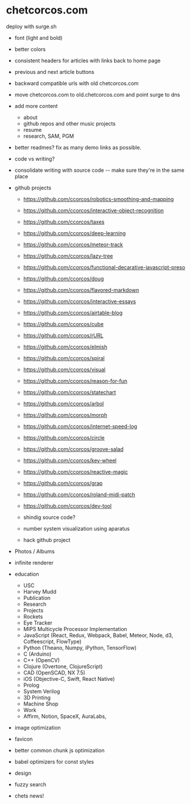 # chetcorcos.com

deploy with surge.sh


- font (light and bold)
- better colors

- consistent headers for articles with links back to home page
- previous and next article buttons

- backward compatible urls with old chetcorcos.com

- move chetcorcos.com to old.chetcorcos.com and point surge to dns

- add more content
	- about
	- github repos and other music projects
	- resume
	- research, SAM, PGM

- better readmes? fix as many demo links as possible.
- code vs writing?
- consolidate writing with source code -- make sure they're in the same place

- github projects
	- https://github.com/ccorcos/robotics-smoothing-and-mapping
	- https://github.com/ccorcos/interactive-object-recognition
	- https://github.com/ccorcos/taxes
	- https://github.com/ccorcos/deep-learning
	- https://github.com/ccorcos/meteor-track
	- https://github.com/ccorcos/lazy-tree
	- https://github.com/ccorcos/functional-decarative-javascript-preso
	- https://github.com/ccorcos/doug
	- https://github.com/ccorcos/flavored-markdown
	- https://github.com/ccorcos/interactive-essays
	- https://github.com/ccorcos/airtable-blog
	- https://github.com/ccorcos/cube
	- https://github.com/ccorcos/rURL
	- https://github.com/ccorcos/elmish
	- https://github.com/ccorcos/spiral
	- https://github.com/ccorcos/visual
	- https://github.com/ccorcos/reason-for-fun
	- https://github.com/ccorcos/statechart
	- https://github.com/ccorcos/arbol
	- https://github.com/ccorcos/morph
	- https://github.com/ccorcos/internet-speed-log
	- https://github.com/ccorcos/circle
	- https://github.com/ccorcos/groove-salad
	- https://github.com/ccorcos/key-wheel
	- https://github.com/ccorcos/reactive-magic
	- https://github.com/ccorcos/grap
	- https://github.com/ccorcos/roland-midi-patch
	- https://github.com/ccorcos/dev-tool
	- shindig source code?

	- number system visualization using aparatus
	- hack github project

- Photos / Albums

- infinite renderer


- education
	- USC
	- Harvey Mudd
	- Publication
	- Research
	- Projects
	- Rockets
	- Eye Tracker
	- MIPS Multicycle Processor Implementation
	- JavaScript (React, Redux, Webpack, Babel, Meteor, Node, d3, Coffeescript, FlowType)
	- Python (Theano, Numpy, iPython, TensorFlow)
	- C (Arduino)
	- C++ (OpenCV)
	- Clojure (Overtone, ClojureScript)
	- CAD (OpenSCAD, NX 7.5)
	- iOS (Objective-C, Swift, React Native)
	- Prolog
	- System Verilog
	- 3D Printing
	- Machine Shop
	- Work
	- Affirm, Notion, SpaceX, AuraLabs,


- image optimization
- favicon
- better common chunk js optimization
- babel optimizers for const styles

- design

- fuzzy search
- chets news!
